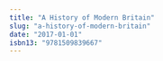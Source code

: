 ```yaml
---
title: "A History of Modern Britain"
slug: "a-history-of-modern-britain"
date: "2017-01-01"
isbn13: "9781509839667"
---
```


